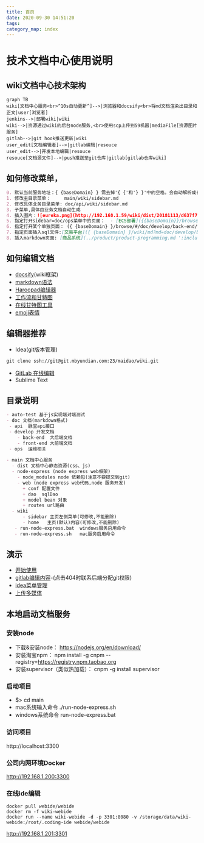 ```yaml
---
title: 首页
date: 2020-09-30 14:51:20
tags:
category_map: index
---
```


# 技术文档中心使用说明

## wiki文档中心技术架构
```mermaid
graph TB 
wiki[文档中心服务<br>^10s自动更新^]-->|浏览器和docsify<br>将md文档渲染出目录和正文|user[浏览者]
jenkins-->|部署wiki|wiki
wiki-->|资源通过wiki的后台node服务,<br>使用scp上传到59机器|mediaFile[资源图片服务]
gitlab-->|git hook推送更新|wiki 
user_edit[文档编辑者]-->|gitlab编辑|resouce
user_edit-->|开发本地编辑|resouce
resouce[文档源文件]-->|push推送至git仓库|gitlab[gitlab仓库wiki]
```

## 如何修改菜单，

```markdown
0. 默认当前服务地址：{ {baseDomain} } 需去掉'{ {'和'} }'中的空格。会自动解析成{{baseDomain}}
1. 修改主目录菜单：     main/wiki/sidebar.md
2. 修改具体业务目录菜单: doc/api/wiki/sidebar.md
3. 子菜单,具体由业务文档自动生成  
4. 插入图片：![eureka.png](http://192.168.1.59/wiki/dist/20181113/d637f7f5e738.png ':size=825x581')
5. 指定打开sidebar=doc/ops菜单中的页面：  - [ECS部署]({{baseDomain}}/browse/?sidebar=doc/ops&module=/doc/ops/resource/ecs/ecs#/)
6. 指定打开某个单独页面： ({ {baseDomain} }/browse/#/doc/develop/back-end/technique/malfunction/record)
7. 指定页面插入sql文件:[交易平台]({ {baseDomain} }/wiki/md?md=doc/develop/back-end/middleground/sql/trade.sql&type=sql&name=trade.md ':include :type=md')
8. 插入markdown页面: [商品系统](../product/product-programming.md ':include :type=md')
```

## 如何编辑文档
  - [docsify](https://docsify.js.org/#/zh-cn/more-pages)(wiki框架)
  - [markdown语法](http://xianbai.me/learn-md/article/about/helloworld.html)
  - [Haroopad编辑器](http://pad.haroopress.com/user.html)
  - [工作流和甘特图](https://mermaidjs.github.io/flowchart.html)
  - [在线甘特图工具](https://mermaidjs.github.io/mermaid-live-editor)
  - [emoji表情](https://www.webfx.com/tools/emoji-cheat-sheet/)

## 编辑器推荐
  - Idea(git版本管理)
```git
git clone ssh://git@git.mbyundian.com:23/maidao/wiki.git
```  
  - [GitLab 在线编辑](https://git.mbyundian.com/maidao/wiki/tree/master)
  - Sublime Text   
 

## 目录说明
```markdown
- auto-test 基于js实现端对端测试
- doc 文档(markdown格式)
 - api  脉宝api接口
 - develop 开发文档
    - back-end  大后端文档
    - front-end 大前端文档 
 - ops  运维相关
 
- main 文档中心服务
  - dist 文档中心静态资源(css、js)
  - node-express (node express web框架)
    - node_modules node 依赖包(注意不要提交到git)
    - web (node express web代码,node 服务开发)
      + conf 配置文件
      + dao  sqlDao
      + model bean 对象
      + routes url路由 
  - wiki 
      - sidebar 主页左侧菜单(可修改,不能删除)
      - home   主页(默认)内容(可修改,不能删除)
   - run-node-express.bat  windows服务启用命令
   - run-node-express.sh   mac服务启用命令
```
## 演示
- [开始使用](http://192.168.1.59/wiki/dist/20180809/08036a839f76.mp4)
- [gitlab编辑内容](http://192.168.1.59/wiki/dist/20180809/11e5fa01af7c.mp4)-(点击404时联系后端分配git权限)
- [idea菜单管理](http://192.168.1.59/wiki/dist/20180809/e6918f0b0b34.mp4)
- [上传多媒体](http://192.168.1.59/wiki/dist/20180809/7152fbd1b9d3.mp4)

## **本地启动文档服务**
### 安装node
- 下载&安装node： https://nodejs.org/en/download/ 
- 安装淘宝npm：   npm install -g cnpm --registry=https://registry.npm.taobao.org
- 安装supervisor（类似热加载）：   cnpm -g install supervisor

### 启动项目
- $>  cd main 
- mac系统输入命令     ./run-node-express.sh
- windows系统命令     run-node-express.bat

### 访问项目
http://localhost:3300
 
### 公司内网环境Docker
 http://192.168.1.200:3300
 
### 在线ide编辑
```docker 
docker pull webide/webide
docker rm -f wiki-webide
docker run --name wiki-webide -d -p 3301:8080 -v /storage/data/wiki-webide:/root/.coding-ide webide/webide
```
http://192.168.1.201:3301


